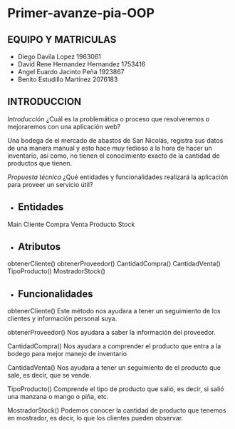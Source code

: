 # Primer-avanze-pia-OOP
**EQUIPO Y MATRICULAS** 
-      
   
 - Diego Davila Lopez                         1963061
- David Rene Hernandez Hernandez             1753416
- Angel Euardo Jacinto Peña                  1923867
- Benito Estudillo Martínez                  2076183


**INTRODUCCION**
-
*Introducción*
¿Cuál es la problemática o proceso que resolveremos o mejoraremos con una aplicación web?

Una bodega de el mercado de abastos de San Nicolás, registra sus datos de una manera manual y esto hace muy tedioso a la hora de hacer un inventario, así como, no tienen el conocimiento exacto de la cantidad de productos que tienen.

*Propuesta técnica*
¿Qué entidades y funcionalidades realizará la aplicación para proveer un servicio útil?

- ## Entidades
Main
Cliente
Compra
Venta
Producto
Stock
- ## Atributos
 obtenerCliente()
 obtenerProveedor()
CantidadCompra()
 CantidadVenta()
 TipoProducto()
 MostradorStock()
- ## Funcionalidades
 obtenerCliente() Este método nos ayudara a tener un seguimiento de los clientes y información personal suya.
 
 obtenerProveedor() Nos ayudara a saber la información del proveedor.
 
CantidadCompra() Nos ayudara a comprender el producto que entra a la bodego para mejor manejo de inventario

 CantidadVenta() Nos ayudara a tener un seguimiento de el producto que sale, es decir, que se vende.
 
 TipoProducto() Comprende el tipo de producto que salió, es decir, si salió una manzana o mango o piña, etc.
 
 MostradorStock() Podemos conocer la cantidad de producto que tenemos en mostrador, es decir, lo que los clientes pueden observar.
